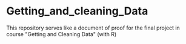 # Getting_and_cleaning_Data
This repository serves like a document of proof for the final project in course "Getting and Cleaning Data" (with R)
